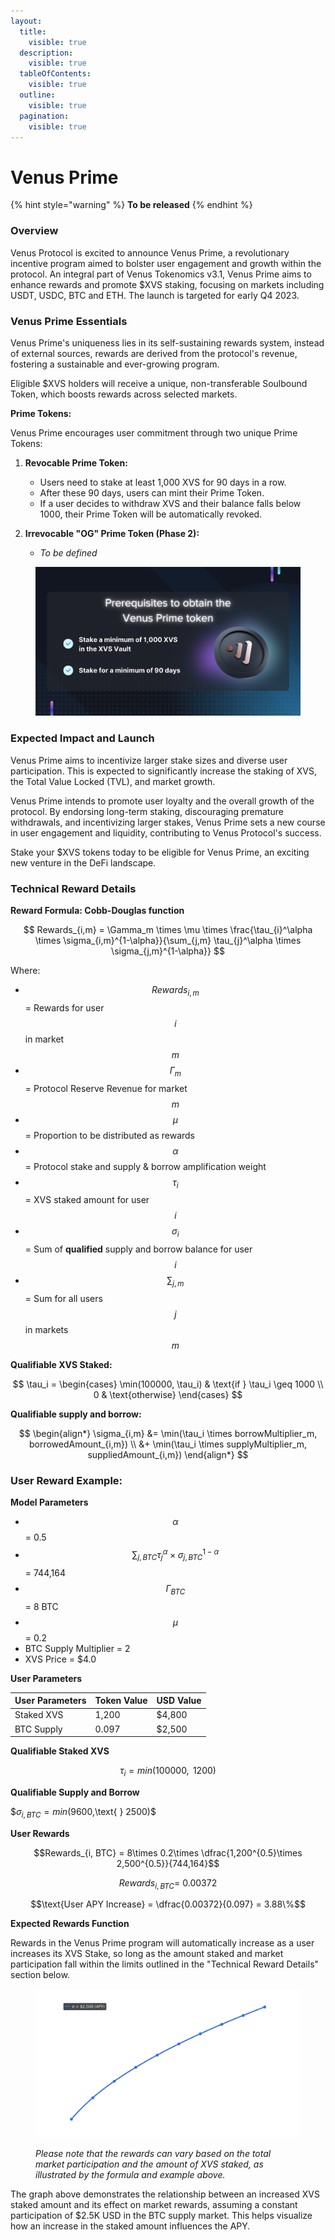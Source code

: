 ```yaml
---
layout:
  title:
    visible: true
  description:
    visible: true
  tableOfContents:
    visible: true
  outline:
    visible: true
  pagination:
    visible: true
---
```


# Venus Prime

{% hint style="warning" %}
**To be released**
{% endhint %}

### **Overview**

Venus Protocol is excited to announce Venus Prime, a revolutionary incentive program aimed to bolster user engagement and growth within the protocol. An integral part of Venus Tokenomics v3.1, Venus Prime aims to enhance rewards and promote $XVS staking, focusing on markets including USDT, USDC, BTC and ETH. The launch is targeted for early Q4 2023.

### **Venus Prime Essentials**

Venus Prime's uniqueness lies in its self-sustaining rewards system, instead of external sources, rewards are derived from the protocol's revenue, fostering a sustainable and ever-growing program.

Eligible $XVS holders will receive a unique, non-transferable Soulbound Token, which boosts rewards across selected markets.&#x20;

**Prime Tokens:**

Venus Prime encourages user commitment through two unique Prime Tokens:

1.  **Revocable Prime Token:**

    * Users need to stake at least 1,000 XVS for 90 days in a row.
    * After these 90 days, users can mint their Prime Token.
    * If a user decides to withdraw XVS and their balance falls below 1000, their Prime Token will be automatically revoked.


2. **Irrevocable "OG" Prime Token (Phase 2):**
   * _To be defined_

<figure><img src="../.gitbook/assets/6e01c33d-ac9e-41d6-9542-fc2f3b0ecb90.png" alt=""><figcaption></figcaption></figure>

### **Expected Impact and Launch**

Venus Prime aims to incentivize larger stake sizes and diverse user participation. This is expected to significantly increase the staking of XVS, the Total Value Locked (TVL), and market growth.

Venus Prime intends to promote user loyalty and the overall growth of the protocol. By endorsing long-term staking, discouraging premature withdrawals, and incentivizing larger stakes, Venus Prime sets a new course in user engagement and liquidity, contributing to Venus Protocol's success.

Stake your $XVS tokens today to be eligible for Venus Prime, an exciting new venture in the DeFi landscape.



### Technical Reward Details

**Reward Formula: Cobb-Douglas function**

$$
Rewards_{i,m} = \Gamma_m \times \mu \times \frac{\tau_{i}^\alpha \times \sigma_{i,m}^{1-\alpha}}{\sum_{j,m} \tau_{j}^\alpha \times \sigma_{j,m}^{1-\alpha}}
$$

Where:

* $$Rewards_{i,m}$$ = Rewards for user $$i$$ in market $$m$$&#x20;
* $$\Gamma_m$$ = Protocol Reserve Revenue for market $$m$$
* $$μ$$ = Proportion to be distributed as rewards
* $$α$$ = Protocol stake and supply & borrow amplification weight
* $$τ_{i}​$$ = XVS staked amount for user $$i$$
* $$\sigma_i$$ = Sum of **qualified** supply and borrow balance for user $$i$$
* $$∑_{j,m}​$$ = Sum for all users $$j$$ in markets $$m$$&#x20;

**Qualifiable XVS Staked:**

$$
\tau_i = 
\begin{cases} 
\min(100000, \tau_i) & \text{if } \tau_i \geq 1000 \\
0 & \text{otherwise}
\end{cases}
$$

**Qualifiable supply and borrow:**

$$
\begin{align*}
\sigma_{i,m} &= \min(\tau_i \times borrowMultiplier_m, borrowedAmount_{i,m}) \\
&+ \min(\tau_i \times supplyMultiplier_m, suppliedAmount_{i,m})
\end{align*}
$$

### User Reward Example:

**Model Parameters**

* $$α$$ = 0.5
* $${\sum_{j,BTC} \tau_{j}^\alpha \times \sigma_{j,BTC}^{1-\alpha}}$$ = 744,164
* $$\Gamma_{BTC}$$  = 8 BTC
* $$\mu$$ = 0.2
* BTC Supply Multiplier = 2
* XVS Price = $4.0

**User Parameters**

| User Parameters | Token Value | USD Value |
| --------------- | ----------- | --------- |
| Staked XVS      | 1,200       | $4,800    |
| BTC Supply      | 0.097       | $2,500    |



**Qualifiable Staked XVS**

$$\tau_i=min(100000,\text{ } 1200)$$&#x20;



**Qualifiable Supply and Borrow**

$$σ_{i,BTC} =min($9600,\text{ } $2500)$$&#x20;



**User Rewards**

$$Rewards_{i, BTC} = 8\times 0.2\times \dfrac{1,200^{0.5}\times 2,500^{0.5}}{744,164}$$&#x20;

$$Rewards_{i, BTC} = \ 0.00372$$

$$\text{User APY Increase} = \dfrac{0.00372}{0.097} = 3.88\%$$&#x20;



**Expected Rewards Function**

Rewards in the Venus Prime program will automatically increase as a user increases its XVS Stake, so long as the amount staked and market participation fall within the limits outlined in the "Technical Reward Details" section below.&#x20;

<figure><img src="../.gitbook/assets/apy_graph_transparent_2500_spaced (1).png" alt=""><figcaption><p><em>Please note that the rewards can vary based on the total market participation and the amount of XVS staked, as illustrated by the formula and example above.</em></p></figcaption></figure>

The graph above demonstrates the relationship between an increased XVS staked amount and its effect on market rewards, assuming a constant participation of $2.5K USD in the BTC supply market. This helps visualize how an increase in the staked amount influences the APY.


